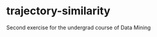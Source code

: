 trajectory-similarity
=====================

Second exercise for the undergrad course of Data Mining
